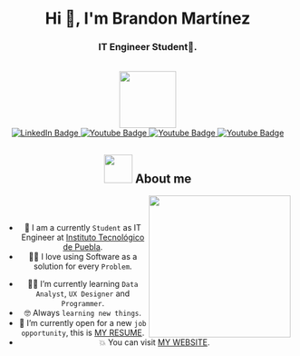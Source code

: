 <h1 align="center">Hi 👋, I'm Brandon Martínez</h1>
<h3 align="center">IT Engineer Student🌟.</h3>

<br>


[I believe in center aligned 🤲]: #

<div align="center">
  
[this is for the picture]: #	
<div id="header">
<img src="https://media.giphy.com/media/M9gbBd9nbDrOTu1Mqx/giphy.gif" width="100"/>
</div>
  
[badges i got it from shields.io ... anyone can copy and paste the link and change the parameters to test out, atleast thats how i did it]: #  
<div id="badges">
<a href="www.linkedin.com/in/jose-brandon-martinez-rios-IT7">
  <img src="https://img.shields.io/badge/LinkedIn-blue?style=for-the-badge&logo=linkedin&logoColor=white" alt="LinkedIn Badge"/>
</a>
<a href="">
  <img src="https://img.shields.io/badge/Instagram-red?style=for-the-badge&logo=instagram&logoColor=white" alt="Youtube Badge"/>
</a>
<a href="mailto:brios724@gmail.com">
  <img src="https://img.shields.io/badge/Gmail-white?style=for-the-badge&logo=gmail&logoColor=red" alt="Youtube Badge"/>
</a>
<a href="https://leetcode.com/br444n/">
  <img src="https://img.shields.io/badge/Leetcode-black?style=for-the-badge&logo=leetcode&logoColor=yellow" alt="Youtube Badge"/>
</a>
</div>

	
## <picture><img src = "https://github.com/7oSkaaa/7oSkaaa/blob/main/Images/about_me.gif?raw=true" width = 50px></picture> About me

<picture> <img align="right" src="https://github.com/7oSkaaa/7oSkaaa/blob/main/Images/Right_Side.gif?raw=true" width = 250px></picture>

<br><br>

- :school: I am a currently `Student` as IT Engineer at [Instituto Tecnológico de Puebla](https://www.puebla.tecnm.mx/).
- :technologist: I love using Software as a solution for every `Problem`.
<!---- :computer: I am a competitive programmer at `Codeforces`, `Atcoder`, `Leetcode`, `Codechef`, `Google Contests`. -->
- :student: I’m currently learning `Data Analyst`, `UX Designer` and `Programmer`.
- :nerd_face: Always `learning new things`.
- :thinking: I’m currently open for a new `job opportunity`, this is [MY RESUME](www.linkedin.com/in/jose-brandon-martinez-rios-11791725b).
- :boom: You can visit [MY WEBSITE]().
<br>
